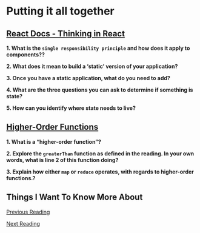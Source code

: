 # Putting it all together

## [React Docs - Thinking in React](https://reactjs.org/docs/thinking-in-react.html)

**1. What is the `single responsibility principle` and how does it apply to components??**



**2. What does it mean to build a ‘static’ version of your application?**



**3. Once you have a static application, what do you need to add?**

**4. What are the three questions you can ask to determine if something is state?**

**5. How can you identify where state needs to live?**

## [Higher-Order Functions](https://eloquentjavascript.net/05_higher_order.html#h_xxCc98lOBK)

**1. What is a “higher-order function”?**



**2. Explore the `greaterThan` function as defined in the reading. In your own words, what is line 2 of this function doing?**



**3. Explain how either `map` or `reduce` operates, with regards to higher-order functions.?**


## Things I Want To Know More About

[Previous Reading](./class-04.md)

[Next Reading](./class-06.md)
